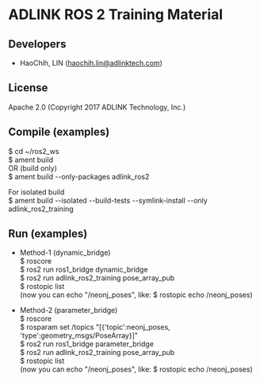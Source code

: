 # ADLINK ROS 2 Training Material  
  
## Developers  
* HaoChih, LIN (haochih.lin@adlinktech.com)  

## License  
Apache 2.0 (Copyright 2017 ADLINK Technology, Inc.)  
  
## Compile (examples)   
$ cd ~/ros2_ws  
$ ament build  
OR (build only)  
$ ament build --only-packages adlink_ros2  

For isolated build  
$ ament build --isolated --build-tests --symlink-install --only adlink_ros2_training
  
## Run (examples) 
* Method-1 (dynamic_bridge)  
$ roscore  
$ ros2 run ros1_bridge dynamic_bridge  
$ ros2 run adlink_ros2_training pose_array_pub  
$ rostopic list   
(now you can echo "/neonj_poses", like: $ rostopic echo /neonj_poses)  
   
* Method-2 (parameter_bridge)  
$ roscore  
$ rosparam set /topics "[{'topic':neonj_poses, 'type':geometry_msgs/PoseArray}]"   
$ ros2 run ros1_bridge parameter_bridge  
$ ros2 run adlink_ros2_training pose_array_pub  
$ rostopic list   
(now you can echo "/neonj_poses", like: $ rostopic echo /neonj_poses)  


